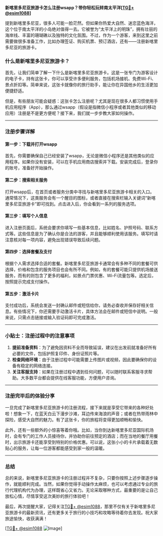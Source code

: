**新喀里多尼亚旅游卡怎么注册wsapp？带你轻松玩转南太平洋[[TG💪+ @esim1088](https://t.me/s/esim1088)]**

提到新喀里多尼亚，很多人可能一脸茫然。但如果你热爱大自然、迷恋蓝色海洋，这个位于南太平洋的小岛绝对值得一去。它被誉为“太平洋上的明珠”，拥有壮丽的海岸线、丰富的珊瑚礁以及独特的文化氛围。不过，作为一个游客，来到这里之前需要做很多准备工作，比如办理签证、购买机票、预订酒店，还有——注册新喀里多尼亚的旅游卡。

### 什么是新喀里多尼亚旅游卡？

首先，让我们简单了解一下什么是新喀里多尼亚旅游卡。这是一张专门为游客设计的电子卡，持有这张卡，你可以享受许多便利服务，包括机场接机、免费Wi-Fi、景点折扣等。简单来说，这张卡就像你的旅行助手，能让你在异国他乡的生活更加便捷舒适。

但是，有些朋友可能会疑惑：这张卡怎么注册呢？尤其是现在很多人都习惯使用手机应用程序（App），那么通过wsapp（假设是指微信小程序或者其他类似的移动应用）注册是不是更方便呢？接下来，我们就一步步教大家如何操作。

---

### 注册步骤详解

#### 第一步：下载并打开wsapp

首先，你需要确保自己已经安装了wsapp，无论是微信小程序还是其他类似的应用程序。如果你没有安装，可以在手机应用商店搜索并下载。安装完成后，登录你的账号，准备好开始操作。

#### 第二步：搜索相关服务

打开wsapp后，在首页或者服务分类中寻找与新喀里多尼亚旅游卡相关的入口。通常情况下，这类服务会有一个醒目的图标，或者直接在搜索栏输入关键词“新喀里多尼亚旅游卡”即可找到。点击进入后，你会看到一系列的服务选项。

#### 第三步：填写个人信息

进入注册页面后，系统会要求你填写一些基本信息，比如姓名、护照号码、联系方式等。这些信息是为了确认你是合法的游客，并且能够顺利使用该服务。填写时请注意核对每一项内容，避免出现错误导致后续问题。

#### 第四步：选择套餐及支付

根据个人需求选择合适的套餐。新喀里多尼亚旅游卡通常会有多种不同的套餐可供选择，价格和包含的服务项目也会有所不同。例如，有的套餐可能只提供机场接送服务，而有的则包含了更多的福利，如景点门票优惠、Wi-Fi流量包等。选定后，按照提示完成支付操作。

#### 第五步：激活卡片

支付成功后，系统会发送一封确认邮件或短信给你，请务必查收并保存好相关信息。有些情况下，你还需要手动激活卡片，具体方法会在邮件或短信中说明。一般来说，只需点击链接或输入验证码即可完成激活。

---

### 小贴士：注册过程中的注意事项

1. **提前准备资料**：为了避免因资料不全而导致延误，建议在出发前就准备好所有必要的文件，包括护照复印件、身份证照片等。
2. **检查网络环境**：由于注册过程中可能需要上传图片或视频，因此要确保你的设备有稳定的网络连接。
3. **关注客服支持**：如果在注册过程中遇到任何问题，可以随时联系客服寻求帮助。大多数平台都会提供在线客服功能，方便用户咨询。

---

### 注册完毕后的体验分享

一旦完成了新喀里多尼亚旅游卡的注册流程，接下来就是享受它带来的各种好处啦！想象一下，在蓝天白云下漫步沙滩，耳边传来海浪的声音；或者在热带雨林中探险，感受大自然的魅力。有了这张卡，你的旅程将变得更加顺畅和愉快。

此外，还有一些额外的小惊喜等着你哦。比如，当你到达新喀里多尼亚国际机场时，会有专门的工作人员接待你，并协助你前往预定的酒店；而在当地的餐厅用餐时，出示旅游卡还能享受到特别的价格优惠。可以说，这张小小的卡片承载着无数贴心的服务，让每一位游客都能感受到家一般的温暖。

---

### 总结

总的来说，新喀里多尼亚旅游卡的注册过程并不复杂，只要你按照上述步骤逐步操作，就能顺利完成。当然，如果你觉得手动操作太麻烦，也可以考虑通过专业的旅行代理机构代为办理，这样既省心又省力。无论采取哪种方式，最重要的是让自己放松心情，尽情享受这次美妙的旅行体验吧！

最后，再次提醒大家，记得关注[TG💪+ @esim1088](https://t.me/s/esim1088)，那里不仅有关于新喀里多尼亚旅游卡的最新资讯，还有更多关于旅行的小技巧和攻略等待着你去发现。祝大家旅途愉快，收获满满！

[[TG💪+ @esim1088](https://t.me/s/esim1088) ![Image](https://i.postimg.cc/4NQfJmqS/Snipaste-2025-05-13-00-14-12.png)]